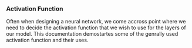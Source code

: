 ### Activation Function

Often when designing a neural network, we come accross point where we need to decide the activation function that we wish to use for the layers of our model. This documentation demostartes some of the genrally used activation function and their uses. 
